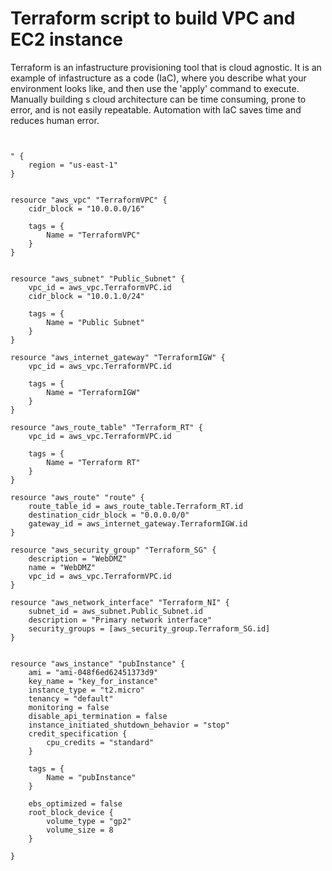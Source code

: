 # Terraform script to build VPC and EC2 instance

Terraform is an infastructure provisioning tool that is cloud agnostic. It is an example of infastructure as a code (IaC), where you describe what your environment looks like, and then use the 'apply' command to execute. Manually building s cloud architecture can be time consuming, prone to error, and is not easily repeatable. Automation with IaC saves time and reduces human error.
&nbsp;
~~~

 
" {
    region = "us-east-1"
}


resource "aws_vpc" "TerraformVPC" {
    cidr_block = "10.0.0.0/16"

    tags = {
        Name = "TerraformVPC"
    }
}


resource "aws_subnet" "Public_Subnet" {
    vpc_id = aws_vpc.TerraformVPC.id
    cidr_block = "10.0.1.0/24"

    tags = {
        Name = "Public Subnet"
    }
}

resource "aws_internet_gateway" "TerraformIGW" {
    vpc_id = aws_vpc.TerraformVPC.id

    tags = {
        Name = "TerraformIGW"
    }
}

resource "aws_route_table" "Terraform_RT" {
    vpc_id = aws_vpc.TerraformVPC.id

    tags = {
        Name = "Terraform RT"
    }
}

resource "aws_route" "route" {
    route_table_id = aws_route_table.Terraform_RT.id
    destination_cidr_block = "0.0.0.0/0"
    gateway_id = aws_internet_gateway.TerraformIGW.id
}

resource "aws_security_group" "Terraform_SG" {
    description = "WebDMZ"
    name = "WebDMZ"
    vpc_id = aws_vpc.TerraformVPC.id
}

resource "aws_network_interface" "Terraform_NI" {
    subnet_id = aws_subnet.Public_Subnet.id
    description = "Primary network interface"
    security_groups = [aws_security_group.Terraform_SG.id]
}


resource "aws_instance" "pubInstance" {
    ami = "ami-048f6ed62451373d9"
    key_name = "key_for_instance"
    instance_type = "t2.micro"
    tenancy = "default"
    monitoring = false
    disable_api_termination = false
    instance_initiated_shutdown_behavior = "stop"
    credit_specification {
        cpu_credits = "standard"
    }

    tags = {
        Name = "pubInstance"
    }

    ebs_optimized = false
    root_block_device {
        volume_type = "gp2"
        volume_size = 8
    }

}

~~~
